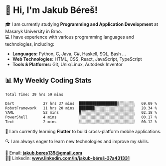 # 👋 Hi, I'm Jakub Béreš!

🎓 I am currently studying **Programming and Application Development** at Masaryk University in Brno.  
💻 I have experience with various programming languages and technologies, including:  
   - **Languages:** Python, C, Java, C#, Haskell, SQL, Bash ...  
   - **Web Technologies:** HTML, CSS, React, JavaScript, TypeScript  
   - **Tools & Platforms:** Git, Unix/Linux, Autodesk Inventor

## 📊 My Weekly Coding Stats
<!--START_SECTION:waka-->

```txt
Total Time: 39 hrs 59 mins

Dart             27 hrs 37 mins  █████████████████▒░░░░░░░   69.09 %
RobotFramework   11 hrs 20 mins  ███████░░░░░░░░░░░░░░░░░░   28.34 %
YAML             52 mins         ▓░░░░░░░░░░░░░░░░░░░░░░░░   02.18 %
PowerShell       4 mins          ░░░░░░░░░░░░░░░░░░░░░░░░░   00.17 %
Text             2 mins          ░░░░░░░░░░░░░░░░░░░░░░░░░   00.12 %
```

<!--END_SECTION:waka-->

🚀 I am currently learning **Flutter** to build cross-platform mobile applications.  

🔍 I am always eager to learn new technologies and improve my skills.  

📩 Email:        **jakub.beres135@gmail.com**  
🧑‍💻 Linkedin:     **www.linkedin.com/in/jakub-béreš-37a431331**


